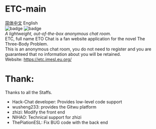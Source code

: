 # ETC-main
[简体中文](README_cn.md)  English  
![badge](https://img.shields.io/badge/Server-NodeJS-Grenn)
![badge](https://img.shields.io/badge/Powered_by-Hack.Chat-Grenn)  
*A lightweight, out-of-the-box anonymous chat room.*  
ETC, full name ETO Chat is a fan website application for the novel The Three-Body Problem.  
This is an anonymous chat room, you do not need to register and you are guaranteed that no information about you will be retained.  
Website: https://etc.imesl.eu.org/
  
# Thank:  
Thanks to all the Staffs.  
- Hack-Chat developer: Provides low-level code support
- wusheng233: provides the Gitwu platform
- zhizi: Modify the front end
- NIHAO: Technical support for zhizi
- ThePiationESL: Fix BUG code with the back end

